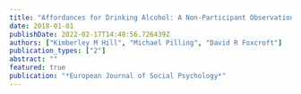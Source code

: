 ```yaml
---
title: "Affordances for Drinking Alcohol: A Non-Participant Observation Study in Licensed Premises"
date: 2018-01-01
publishDate: 2022-02-17T14:48:56.726439Z
authors: ["Kimberley M Hill", "Michael Pilling", "David R Foxcroft"]
publication_types: ["2"]
abstract: ""
featured: true
publication: "*European Journal of Social Psychology*"
---
```


